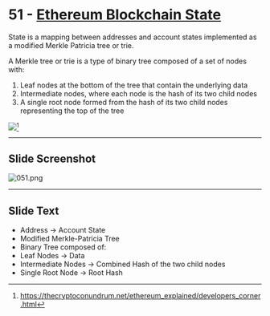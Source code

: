 # 51 - [Ethereum Blockchain State](Ethereum%20Blockchain%20State.md) 

State is a mapping between addresses and account states implemented as a modified Merkle Patricia tree or trie. 

A Merkle tree or trie is a type of binary tree composed of a set of nodes with:
1.  Leaf nodes at the bottom of the tree that contain the underlying data
2.  Intermediate nodes, where each node is the hash of its two child nodes
3.  A single root node formed from the hash of its two child nodes representing the top of the tree

![](patricia-trie-1.png)[^1]
___
## Slide Screenshot
![051.png](../images/ethereum101/051.png)
___
## Slide Text
- Address -> Account State
- Modified Merkle-Patricia Tree
- Binary Tree composed of:
- Leaf Nodes -> Data
- Intermediate Nodes -> Combined Hash of the two child nodes
- Single Root Node -> Root Hash

[^1]:https://thecryptoconundrum.net/ethereum_explained/developers_corner.html